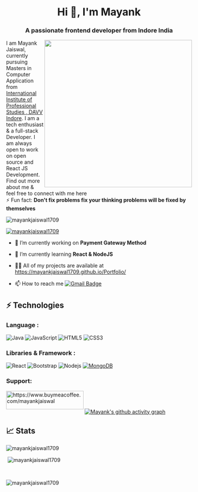 <h1 align="center">Hi 👋, I'm Mayank</h1>
<h3 align="center">A passionate frontend developer from Indore India</h3>


<img  align="right" width="400" src="https://user-images.githubusercontent.com/55389276/140866485-8fb1c876-9a8f-4d6a-98dc-08c4981eaf70.gif"/>

I am Mayank Jaiswal, currently pursuing Masters in Computer Application from [International Institute of Professional Studies , DAVV Indore](http://iips.edu.in/). 
I am a tech enthusiast & a full-stack Developer. I am always open to work on open source and React JS Development. Find out more about me & feel free to connect with me here
<br/>
⚡ Fun fact: **Don't fix problems fix your thinking problems will be fixed by themselves**


<p align="left"> <img src="https://komarev.com/ghpvc/?username=mayankjaiswal1709&label=Profile%20views&color=0e75b6&style=flat" alt="mayankjaiswal1709" /> </p>

<p align="left"> <a href="https://github.com/ryo-ma/github-profile-trophy"><img src="https://github-profile-trophy.vercel.app/?username=mayankjaiswal1709&theme=tokyonight" alt="mayankjaiswal1709" /></a> </p>

- 🔭 I’m currently working on **Payment Gateway Method**

- 🌱 I’m currently learning **React & NodeJS**

- 👨‍💻 All of my projects are available at https://mayankjaiswal1709.github.io/Portfolio/

- 📫 How to reach me [![Gmail Badge](https://img.shields.io/badge/-mayankjaiswal20180@gmail.com-c14438?style=flat-square&logo=Gmail&logoColor=white&link=mailto:mayankjaiswal20180@gmail.com)](mailto:mayankjaiswal20180@gmail.com)



## ⚡ Technologies

### Language :
![Java](https://img.shields.io/badge/-java-E34A86?style=flat-square&logo=java)
![JavaScript](https://img.shields.io/badge/-JavaScript-black?style=flat-square&logo=javascript)
![HTML5](https://img.shields.io/badge/-HTML5-E34F26?style=flat-square&logo=html5&logoColor=white)
![CSS3](https://img.shields.io/badge/-CSS3-1572B6?style=flat-square&logo=css3)

### Libraries & Framework :

![React](https://img.shields.io/badge/-React-black?style=flat-square&logo=react)
![Bootstrap](https://img.shields.io/badge/-Bootstrap-563D7C?style=flat-square&logo=bootstrap)
![Nodejs](https://img.shields.io/badge/-Nodejs-black?style=flat-square&logo=Node.js)
<a href="#"><img alt="MongoDB" src ="https://img.shields.io/badge/MongoDB-%234ea94b.svg?logo=mongodb&logoColor=white"></a>

<h3 align="left">Support:</h3>
<p><a href="https://www.buymeacoffee.com/https://www.buymeacoffee.com/mayankjaiswal"> <img align="left" src="https://cdn.buymeacoffee.com/buttons/v2/default-yellow.png" height="50" width="210" alt="https://www.buymeacoffee.com/mayankjaiswal" /></a></p><br><br>

[![Mayank's github activity graph](https://github-readme-activity-graph.cyclic.app/graph?username=mayankjaiswal1709&bg_color=5F3E2B&color=ffffff&line=ffffff&point=d23939&area=true&hide_border=false)](https://github.com/ashutosh00710/github-readme-activity-graph)

## 📈 Stats
<p align="center">
	
<p><img align="left" src="https://github-readme-stats.vercel.app/api/top-langs?username=mayankjaiwal1709&show_icons=true&locale=en&layout=compact" alt="mayankjaiswal1709" /></p><br/>
	
<p>&nbsp;<img align="center" src="https://github-readme-stats.vercel.app/api?username=mayankjaiswal1709&show_icons=true&locale=en" alt="mayankjaiswal1709" /></p><br/>

<p><img align="center" src="https://github-readme-streak-stats.herokuapp.com/?user=mayankjaiswal1709&" alt="mayankjaiswal1709" /></p>
</p>


